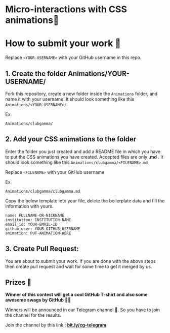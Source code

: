 # Micro-interactions with CSS animations💖

# How to submit your work 📝

Replace `<YOUR-USERNAME>` with your GitHub username in this repo.

## 1. Create the folder Animations/YOUR-USERNAME/ 
Fork this repository, create a new folder inside the `Animations` folder, and name it with your username. It should look something like this `Animations/<YOUR-USERNAME>/`. 

Ex.
```
Animations/clubgamma/
```

## 2. Add your CSS animations to the folder
Enter the folder you just created and add a README file in which you have to put the CSS animations you have created. Accepted files are only **.md** . It should look something like this `Animations/clubgamma/<FILENAME>.md`

Replace `<FILENAME>` with your GitHub username

Ex.
```
Animations/clubgamma/clubgamma.md
```

Copy the below template into your file, delete the boilerplate data and fill the information with yours.
```
name: FULLNAME-OR-NICKNAME 
institution: INSTITUTION-NAME 
email_id: YOUR-EMAIL-ID 
github_user: YOUR-GITHUB-USERNAME
animation: PUT-ANIMATION-HERE
```

## 3. Create Pull Request:

You are about to submit your work. If you are done with the above steps then create pull request and wait for some time to get it merged by us. 

## Prizes 🎁
  
**Winner of this contest will get a cool GitHub T-shirt and also some awesome swags by GitHub** 🥳🥳

Winners will be announced in our Telegram channel :loudspeaker:. So you have to join the channel for the results. 

Join the channel by this link : [**bit.ly/cg-telegram**](http://bit.ly/cg-telegram)
